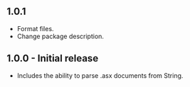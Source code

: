 ## 1.0.1

- Format files.
- Change package description.

## 1.0.0 - Initial release

- Includes the ability to parse .asx documents from String.

